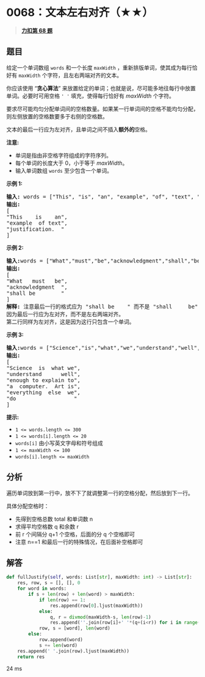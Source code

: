 # 0068：文本左右对齐（★★）


> <u>**[力扣第 68 题](https://leetcode.cn/problems/text-justification/)**</u>

## 题目

<p>给定一个单词数组 <code>words</code> 和一个长度 <code>maxWidth</code> ，重新排版单词，使其成为每行恰好有 <code>maxWidth</code> 个字符，且左右两端对齐的文本。</p>

<p>你应该使用 “<strong>贪心算法</strong>” 来放置给定的单词；也就是说，尽可能多地往每行中放置单词。必要时可用空格 <code>' '</code> 填充，使得每行恰好有 <em>maxWidth</em> 个字符。</p>

<p>要求尽可能均匀分配单词间的空格数量。如果某一行单词间的空格不能均匀分配，则左侧放置的空格数要多于右侧的空格数。</p>

<p>文本的最后一行应为左对齐，且单词之间不插入<strong>额外的</strong>空格。</p>

<p><strong>注意:</strong></p>

<ul>
<li>单词是指由非空格字符组成的字符序列。</li>
<li>每个单词的长度大于 0，小于等于 <em>maxWidth</em>。</li>
<li>输入单词数组 <code>words</code> 至少包含一个单词。</li>
</ul>



<p><strong>示例 1:</strong></p>

<pre>
<strong>输入: </strong>words = ["This", "is", "an", "example", "of", "text", "justification."], maxWidth = 16
<strong>输出:</strong>
[
"This    is    an",
"example  of text",
"justification.  "
]
</pre>

<p><strong>示例 2:</strong></p>

<pre>
<strong>输入:</strong>words = ["What","must","be","acknowledgment","shall","be"], maxWidth = 16
<strong>输出:</strong>
[
"What   must   be",
"acknowledgment  ",
"shall be        "
]
<strong>解释: </strong>注意最后一行的格式应为 "shall be    " 而不是 "shall     be",
因为最后一行应为左对齐，而不是左右两端对齐。
第二行同样为左对齐，这是因为这行只包含一个单词。
</pre>

<p><strong>示例 3:</strong></p>

<pre>
<strong>输入:</strong>words = ["Science","is","what","we","understand","well","enough","to","explain","to","a","computer.","Art","is","everything","else","we","do"]，maxWidth = 20
<strong>输出:</strong>
[
"Science  is  what we",
"understand      well",
"enough to explain to",
"a  computer.  Art is",
"everything  else  we",
"do                  "
]
</pre>



<p><strong>提示:</strong></p>

<ul>
<li><code>1 &lt;= words.length &lt;= 300</code></li>
<li><code>1 &lt;= words[i].length &lt;= 20</code></li>
<li><code>words[i]</code> 由小写英文字母和符号组成</li>
<li><code>1 &lt;= maxWidth &lt;= 100</code></li>
<li><code>words[i].length &lt;= maxWidth</code></li>
</ul>


## 分析

遍历单词放到第一行中，放不下了就调整第一行的空格分配，然后放到下一行。

具体分配空格时：
- 先得到空格总数 total 和单词数 n
- 求得平均空格数 q 和余数 r
- 前 r 个间隔分 q+1 个空格，后面的分 q 个空格即可
- 注意 n==1 和最后一行的特殊情况，在后面补空格即可


## 解答

```python
def fullJustify(self, words: List[str], maxWidth: int) -> List[str]:
    res, row, s = [], [], 0
    for word in words:
        if s + len(row) + len(word) > maxWidth:
            if len(row) == 1:
                res.append(row[0].ljust(maxWidth))
            else:
                q, r = divmod(maxWidth-s, len(row)-1)
                res.append(''.join(row[i]+' '*(q+(i<r)) for i in range(len(row)-1)) + row[-1])
            row, s = [word], len(word)
        else:
            row.append(word)
            s += len(word)
    res.append(' '.join(row).ljust(maxWidth))
    return res
```
24 ms
